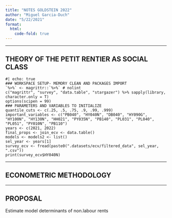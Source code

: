 ```yaml
---
title: "NOTES GOLDSTEIN 2022"
author: "Miguel Garcia-Duch"
date: "5/22/2021"
format:
  html:
    code-fold: true
---
```


----------------------------------------
## THEORY OF THE PETIT RENTIER AS SOCIAL CLASS


```{r}
#| echo: true
### WORKSPACE SETUP- MEMORY CLEAN AND PACKAGES IMPORT
`%>%` <- magrittr::`%>%` # nolint
c("magrittr", "survey", "data.table", "stargazer") %>% sapply(library, character.only = T)
options(scipen = 99)
### PARAMETERS AND VARIABLES TO INITIALIZE
quantile_cuts <- c(.25, .5, .75, .9, .99, .999)
important_variables <- c("PB040", "HY040N", "DB040", "HY090G", "HY100N", "HY130N", "HH021", "PY035N", "PB140", "PL031", "PL040", "PL051", "PY010N", "PB110")
years <- c(2021, 2022)
final_props <- join_ecv <- data.table()
models <- models2 <- list()
sel_year <- years[1]
survey_ecv <- fread(paste0(".datasets/ecv/filtered_data", sel_year, ".csv"))
print(survey_ecv$HY040N)
```
----------------------------------------
## ECONOMETRIC METHODOLOGY




----------------------------------------
## PROPOSAL

Estimate model determinants of non.labour rents